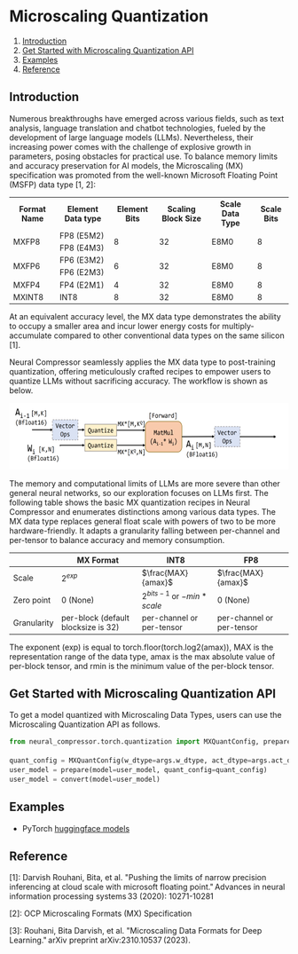 Microscaling Quantization
===============

1. [Introduction](#introduction)
2. [Get Started with Microscaling Quantization API](#get-start-with-microscaling-quantization-api)
3. [Examples](#examples)
4. [Reference](#reference)

## Introduction

Numerous breakthroughs have emerged across various fields, such as text analysis, language translation and chatbot technologies, fueled by the development of large language models (LLMs). Nevertheless, their increasing power comes with the challenge of explosive growth in parameters, posing obstacles for practical use. To balance memory limits and accuracy preservation for AI models, the Microscaling (MX) specification was promoted from the well-known Microsoft Floating Point (MSFP) data type [1, 2]:

<table>
  <tr>
    <th>Format Name</th>
    <th>Element Data type</th>
    <th>Element Bits</th>
    <th>Scaling Block Size</th>
    <th>Scale Data Type</th> 
    <th>Scale Bits</th>
  </tr>
  <tr>
    <td rowspan="2">MXFP8</td>
    <td>FP8 (E5M2)</td>
    <td rowspan="2">8</td>
    <td rowspan="2">32</td>
    <td rowspan="2">E8M0</td>
    <td rowspan="2">8</td>
  </tr>
  <tr>
    <td>FP8 (E4M3)</td>
  </tr>
  <tr>
    <td rowspan="2">MXFP6</td>
    <td>FP6 (E3M2)</td>
    <td rowspan="2">6</td>
    <td rowspan="2">32</td>
    <td rowspan="2">E8M0</td>
    <td rowspan="2">8</td>
  </tr>
  <tr>
    <td>FP6 (E2M3)</td>
  </tr>
  <tr>
    <td>MXFP4</td>
    <td>FP4 (E2M1)</td>
    <td>4</td>
    <td>32</td>
    <td>E8M0</td> 
    <td>8</td>
  </tr>
  <tr>
    <td>MXINT8</td>
    <td>INT8</td>
    <td>8</td>
    <td>32</td>
    <td>E8M0</td> 
    <td>8</td>
  </tr>
</table>


At an equivalent accuracy level, the MX data type demonstrates the ability to occupy a smaller area and incur lower energy costs for multiply-accumulate compared to other conventional data types on the same silicon [1].

Neural Compressor seamlessly applies the MX data type to post-training quantization, offering meticulously crafted recipes to empower users to quantize LLMs without sacrificing accuracy. The workflow is shown as below.

<a target="_blank" href="./imgs/mx_workflow.png" text-align:left>
    <left> 
        <img src="./imgs/mx_workflow.png" alt="Workflow of MX Quant (source [3])" height=120> 
    </left>
</a>

The memory and computational limits of LLMs are more severe than other general neural networks, so our exploration focuses on LLMs first. The following table shows the basic MX quantization recipes in Neural Compressor and enumerates distinctions among various data types. The MX data type replaces general float scale with powers of two to be more hardware-friendly. It adapts a granularity falling between per-channel and per-tensor to balance accuracy and memory consumption.

|            | MX Format |  INT8  |  FP8  |
|------------|--------------|------------|------------|
|  Scale  |   $2^{exp}$   |  $\frac{MAX}{amax}$  |  $\frac{MAX}{amax}$  |
|  Zero point  |   0 (None)   | $2^{bits - 1}$ or $-min * scale$ |   0 (None)   |
|  Granularity  |  per-block (default blocksize is 32)   |  per-channel or per-tensor  | per-channel or per-tensor  |

The exponent (exp) is equal to torch.floor(torch.log2(amax)), MAX is the representation range of the data type, amax is the max absolute value of per-block tensor, and rmin is the minimum value of the per-block tensor.


## Get Started with Microscaling Quantization API

To get a model quantized with Microscaling Data Types, users can use the Microscaling Quantization API as follows.

```python
from neural_compressor.torch.quantization import MXQuantConfig, prepare, convert

quant_config = MXQuantConfig(w_dtype=args.w_dtype, act_dtype=args.act_dtype, weight_only=args.woq)
user_model = prepare(model=user_model, quant_config=quant_config)
user_model = convert(model=user_model)
```

## Examples

- PyTorch [huggingface models](/examples/3.x_api/pytorch/nlp/huggingface_models/language-modeling/quantization/mx_quant)


## Reference

[1]: Darvish Rouhani, Bita, et al. "Pushing the limits of narrow precision inferencing at cloud scale with microsoft floating point." Advances in neural information processing systems 33 (2020): 10271-10281 

[2]: OCP Microscaling Formats (MX) Specification

[3]: Rouhani, Bita Darvish, et al. "Microscaling Data Formats for Deep Learning." arXiv preprint arXiv:2310.10537 (2023). 
